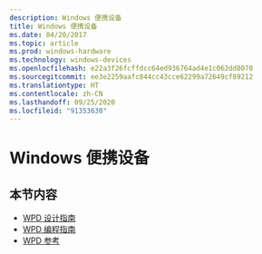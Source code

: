 ```yaml
---
description: Windows 便携设备
title: Windows 便携设备
ms.date: 04/20/2017
ms.topic: article
ms.prod: windows-hardware
ms.technology: windows-devices
ms.openlocfilehash: e22a3f26fcffdcc64ed936764ad4e1c062dd8070
ms.sourcegitcommit: ee3e2259aafc844cc43cce62299a72649cf89212
ms.translationtype: HT
ms.contentlocale: zh-CN
ms.lasthandoff: 09/25/2020
ms.locfileid: "91353630"
---
```

# <a name="windows-portable-devices"></a>Windows 便携设备

## <a name="in-this-section"></a>本节内容

- [WPD 设计指南](wpd-design-guide.md)
- [WPD 编程指南](wpd-programming-guide.md)
- [WPD 参考](/previous-versions/windows/hardware/drivers/ff597901(v=vs.85))